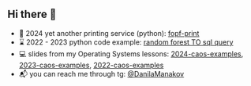 ## Hi there 👋

- 🐍 2024 yet another printing service (python): [fopf-print](https://github.com/orgs/fopf-print/repositories)
- ⌛ 2022 - 2023 python code example: [random forest TO sql query](https://github.com/DanilaDanila/Hokokuji)
- 💻 slides from my Operating Systems lessons: [2024-caos-examples](https://github.com/DanilaDanila/2024-caos-examples), [2023-caos-examples](https://github.com/DanilaDanila/2023-caos-examples), [2022-caos-examples](https://github.com/DanilaDanila/caos-examples)
- 📬 you can reach me through tg: [@DanilaManakov](t.me/DanilaManakov)

<!--
**DanilaDanila/DanilaDanila** is a ✨ _special_ ✨ repository because its `README.md` (this file) appears on your GitHub profile.

Here are some ideas to get you started:

- 🔭 I’m currently working on ...
- 🌱 I’m currently learning ...
- 👯 I’m looking to collaborate on ...
- 🤔 I’m looking for help with ...
- 💬 Ask me about ...
- 📫 How to reach me: ...
- 😄 Pronouns: ...
- ⚡ Fun fact: ...
-->
